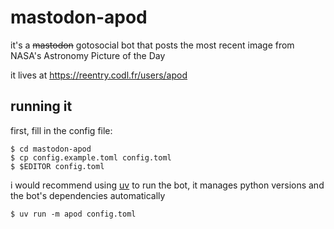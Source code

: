 # mastodon-apod

it's a ~~mastodon~~ gotosocial bot that posts the most recent image from NASA's Astronomy Picture of the Day

it lives at https://reentry.codl.fr/users/apod

## running it

first, fill in the config file:

```
$ cd mastodon-apod
$ cp config.example.toml config.toml
$ $EDITOR config.toml
```

i would recommend using [uv][] to run the bot, it manages python versions and the bot's dependencies automatically

```
$ uv run -m apod config.toml
```

[uv]: https://docs.astral.sh/uv/
